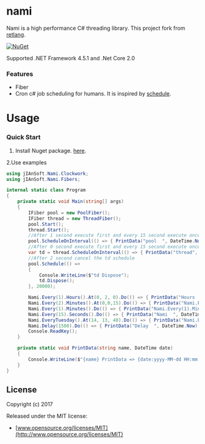 # nami

Nami is a high performance C# threading library.
This project fork from [retlang](<https://code.google.com/archive/p/retlang/>).

[![NuGet](https://img.shields.io/nuget/v/jIAnSoft.Nami.svg?label=nuget&style=flat-square)](https://www.nuget.org/packages/jIAnSoft.Nami/)

Supported .NET Framework 4.5.1 and .Net Core 2.0
### Features

* Fiber
* Cron c# job scheduling for humans. It is inspired by [schedule](<https://github.com/dbader/schedule>).
  


Usage
================

### Quick Start
1. Install Nuget package. [here](https://www.nuget.org/packages/jIAnSoft.Nami/).

2.Use examples
``` csharp
using jIAnSoft.Nami.Clockwork;
using jIAnSoft.Nami.Fibers;

internal static class Program
{
    private static void Main(string[] args)
    {
        IFiber pool = new PoolFiber();
        IFiber thread = new ThreadFiber();
        pool.Start();
        thread.Start();
        //After 1 second execute first and every 15 second execute once. 
        pool.ScheduleOnInterval(() => { PrintData("pool  ", DateTime.Now); }, 1000, 15000);
        //After 0 second execute first and every 15 second execute once. 
        var td = thread.ScheduleOnInterval(() => { PrintData("thread", DateTime.Now); }, 0, 15000);
        //After 2 second cancel the td schedule
        pool.Schedule(() =>
        {
            Console.WriteLine($"td Dispose");
            td.Dispose();
        }, 20000);

        Nami.Every(1).Hours().At(0, 2, 0).Do(() => { PrintData("Hours  2", DateTime.Now); });
        Nami.Every(2).Minutes().At(0,0,15).Do(() => { PrintData("Nami.Every(2).Minutes().At(0,0,15)", DateTime.Now); });
        Nami.Every(1).Minutes().Do(() => { PrintData("Nami.Every(1).Minutes()", DateTime.Now); });
        Nami.Every(15).Seconds().Do(() => { PrintData("Nami  ", DateTime.Now); });
        Nami.EveryTuesday().At(14, 13, 40).Do(() => { PrintData("Nami.EveryTuesday().At(n, n, n)  ", DateTime.Now); });
        Nami.Delay(1500).Do(() => { PrintData("Delay  ", DateTime.Now); });
        Console.ReadKey();
    }

    private static void PrintData(string name, DateTime date)
    {
        Console.WriteLine($"{name} PrintData => {date:yyyy-MM-dd HH:mm:ss.fff}");
    }
}

```
## License

Copyright (c) 2017

Released under the MIT license:

- [www.opensource.org/licenses/MIT](http://www.opensource.org/licenses/MIT)